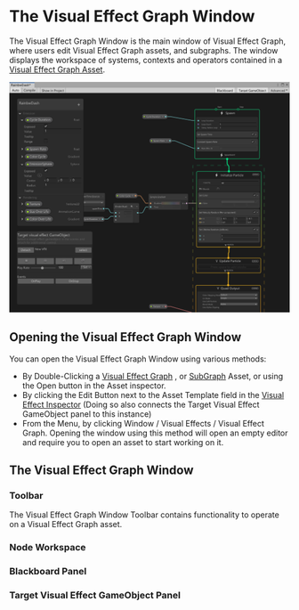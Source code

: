 # The Visual Effect Graph Window

The Visual Effect Graph Window is the main window of Visual Effect Graph, where users edit Visual Effect Graph assets, and subgraphs.  The window displays the workspace of systems, contexts and operators contained in a  [Visual Effect Graph Asset](VisualEffectGraphAsset.md). 

![VisualEffectGraph-Window](Images/VisualEffectGraph-Window.png)

## Opening the Visual Effect Graph Window

You can open the Visual Effect Graph Window using various methods:

* By Double-Clicking a  [Visual Effect Graph](VisualEffectGraphAsset.md) , or [SubGraph](VisualEffectGraphSubgraphAsset.md) Asset, or using the Open button in the Asset inspector.
* By clicking the Edit Button next to the Asset Template field in the [Visual Effect Inspector](VisualEffectComponent.md) (Doing so also connects the Target Visual Effect GameObject panel to this instance)
* From the Menu, by clicking Window / Visual Effects / Visual Effect Graph. Opening the window using this method will open an empty editor and require you to open an asset to start working on it.

 ## The Visual Effect Graph Window

### Toolbar

The Visual Effect Graph Window Toolbar contains functionality to operate on a Visual Effect Graph asset.

### Node Workspace

### Blackboard Panel

### Target Visual Effect GameObject Panel



